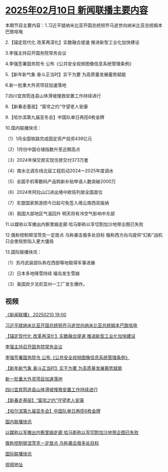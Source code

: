 # [2025年02月10日 新闻联播主要内容](https://tv.cctv.com/lm/xwlb/day/20250210.shtml)

本期节目主要内容：1.习近平就纳米比亚开国总统努乔马逝世向纳米比亚总统姆本巴致唁电

2.【锚定现代化 改革再深化】实数融合提速 推进新型工业化加快建设

3.李强主持召开国务院常务会议

4.李强签署国务院令 公布《公共安全视频图像信息系统管理条例》

5.【新年新气象 奋斗正当时】实干为要 为高质量发展蓄势赋能

6.新一批重大外资项目加速落地

7.四川宜宾筠连县山体滑坡搜救安置工作持续进行

8.【新春走基层】“窗帘之约”守望老人安康

9.【哈尔滨第九届亚冬会】中国队单日再揽6枚金牌

10.国内联播快讯：

（1）1月全国铁路完成固定资产投资439亿元

（2）1月份中国仓储指数升至近期高点

（3）2024年保交房实现住房交付373万套

（4）南水北调东线北延工程启动2024—2025年度调水

（5）全国手机等数码产品购新补贴申请人数突破2000万

（6）2024年阿拉山口进出境中欧班列居全国首位

（7）东盟国家旅游团今日起可免签入境云南西双版纳

（8）我国大部地区气温回升 明天将有冷空气影响中东部

11.以媒称以军撤出内察里姆走廊 哈马斯称以军切割加沙地带企图已失败

12.俄称控制顿涅茨克一定居点 乌称袭击俄多处目标 俄称西方向乌提供“幻影”战机只会使局势陷入更大僵局

13.国际联播快讯：

（1）苏丹武装部队称在西部等地取得军事进展

（2）日本多地降雪持续 福岛发生雪崩

（3）美国宾夕法尼亚州一工厂发生爆炸。

## 视频

[《新闻联播》 20250210 19:00](https://tv.cctv.com/2025/02/10/VIDEVZlQJs9Ey7AiOt9wlrla250210.shtml)

[习近平就纳米比亚开国总统努乔马逝世向纳米比亚总统姆本巴致唁电](https://tv.cctv.com/2025/02/10/VIDEynCF9jpHfrmZnkeecpar250210.shtml)

[【锚定现代化 改革再深化】实数融合提速 推进新型工业化加快建设](https://tv.cctv.com/2025/02/10/VIDEpZM6y9SltvPQrIlUF5vG250210.shtml)

[李强主持召开国务院常务会议](https://tv.cctv.com/2025/02/10/VIDEIu8qR6WFwE3kkbY6S3Ld250210.shtml)

[李强签署国务院令 公布《公共安全视频图像信息系统管理条例》](https://tv.cctv.com/2025/02/10/VIDEdDbsdTdcz9PGRiBwb1A5250210.shtml)

[【新年新气象 奋斗正当时】实干为要 为高质量发展蓄势赋能](https://tv.cctv.com/2025/02/10/VIDEOWnUTB1XK7VI5C85LykU250210.shtml)

[新一批重大外资项目加速落地](https://tv.cctv.com/2025/02/10/VIDEuKl9c2Ujdh5sCT1KkYZD250210.shtml)

[四川宜宾筠连县山体滑坡搜救安置工作持续进行](https://tv.cctv.com/2025/02/10/VIDEuLyBNgoJJP5ncOnH7jvb250210.shtml)

[【新春走基层】“窗帘之约”守望老人安康](https://tv.cctv.com/2025/02/10/VIDE0HucQDZ0ZrlTLO2jSv63250210.shtml)

[【哈尔滨第九届亚冬会】中国队单日再揽6枚金牌](https://tv.cctv.com/2025/02/10/VIDEVPnEGiUmm8BQZSK7bO97250210.shtml)

[国内联播快讯](https://tv.cctv.com/2025/02/10/VIDE35tXUApQz0B5FwhhE6wr250210.shtml)

[以媒称以军撤出内察里姆走廊 哈马斯称以军切割加沙地带企图已失败](https://tv.cctv.com/2025/02/10/VIDEKoXCqezNghiPlp15kLgk250210.shtml)

[俄称控制顿涅茨克一定居点 乌称袭击俄多处目标](https://tv.cctv.com/2025/02/10/VIDEUN0AYt3wuUJyfkjRVcrw250210.shtml)

[国际联播快讯](https://tv.cctv.com/2025/02/10/VIDEQghvPi0Y2sHn9APdfJCV250210.shtml)

[视频地址](https://tv.cctv.com/lm/xwlb/day/20250210.shtml) 

